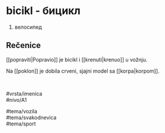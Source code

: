 # bicikl - бицикл

1. велосипед

## Rečenice

[[popraviti|Popravio]] je bicikl i [[krenuti|krenuo]] u vožnju.

Na [[poklon]] je dobila crveni, sjajni model sa [[korpa|korpom]].

<br>

#vrsta/imenica  
#nivo/A1  

#tema/vozila  
#tema/svakodnevica  
#tema/sport  
